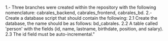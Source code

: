 1.- Three branches were created within the repository with the following nomenclature: cabrales_backend, cabrales_frontend, cabrales_bd.
2.- Create a database script that should contain the following:
2.1 Create the database, the name should be as follows: bd_cabrales.
2.2 A table called 'person' with the fields (id, name, lastname, birthdate, position, and salary).
2.3 The id field must be auto-incremental."
